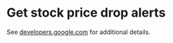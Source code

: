 # Get stock price drop alerts

See [developers.google.com](https://developers.google.com/apps-script/samples/automations/tax-loss-harvest-alerts) for additional details.